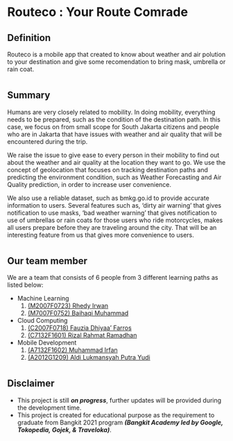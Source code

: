 # Routeco : Your Route Comrade

## Definition

Routeco is a mobile app that created to know about weather and air polution to your destination and give some recomendation to bring mask, umbrella or rain coat.

#

## Summary

Humans are very closely related to mobility. In doing mobility, everything needs to be prepared, such as the condition of the destination path. In this case, we focus on from small scope for South Jakarta citizens and people who are in Jakarta that have issues with weather and air quality that will be encountered during the trip.

We raise the issue to give ease to every person in their mobility to find out about the weather and air quality at the location they want to go. We use the concept of geolocation that focuses on tracking destination paths and predicting the environment condition, such as Weather Forecasting and Air Quality prediction, in order to increase user convenience. 

We also use a reliable dataset, such as bmkg.go.id to provide accurate information to users. Several features such as, ‘dirty air warning’ that gives notification to use masks, ‘bad weather warning’ that gives notification to use of umbrellas or rain coats for those users who ride motorcycles, makes all users prepare before they are traveling around the city. That will be an interesting feature from us that gives more convenience to users.


#

## Our team member

We are a team that consists of 6 people from 3 different learning paths as listed below:

-   Machine Learning
    1. [(M2007F0723) Rhedy Irwan](https://github.com/orgs/rhedygo)
    1. [(M7007F0752) Baihaqi Muhammad](https://github.com/MuffinCrunchy)
-   Cloud Computing
    1. [(C2007F0718) Fauzia Dhiyaa’ Farros](https://github.com/fauzia-dhiyaa-farros)
    1. [(C7132F1601) Rizal Rahmat Ramadhan](https://github.com//rizal1712)
-   Mobile Development
    1. [(A7132F1602) Muhammad Irfan](https://github.com/Muhammadirfan2301)
    1. [(A2012G1209) Aldi Lukmansyah Putra Yudi](https://github.com/aldilukmansyah)

#

## Disclaimer

-   This project is still **_on progress_**, further updates will be provided during the development time.
-   This project is created for educational purpose as the requirement to graduate from Bangkit 2021 program **_(Bangkit Academy led by Google, Tokopedia, Gojek, & Traveloka)_**.
